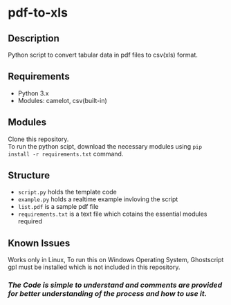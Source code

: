 # pdf-to-xls

## Description
Python script to convert tabular data in pdf files to csv(xls) format.

## Requirements
- Python 3.x
- Modules: camelot, csv(built-in)

## Modules
Clone this repository.\
To run the python scipt, download the necessary modules using `pip install -r requirements.txt` command.

## Structure
- `script.py` holds the template code
- `example.py` holds a realtime example invloving the script
- `list.pdf` is a sample pdf file
- `requirements.txt` is a text file which cotains the essential modules required

## Known Issues
Works only in Linux, To run this on Windows Operating System, Ghostscript gpl must be installed which is not included in this repository.

### *The Code is simple to understand and comments are provided for better understanding of the process and how to use it.*
